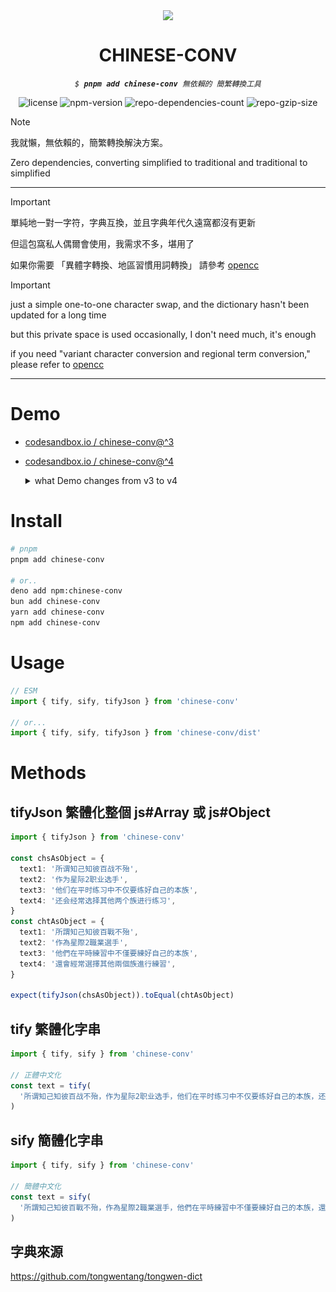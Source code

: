 <p align="center">
  <img src="https://img.icons8.com/external-tal-revivo-regular-tal-revivo/96/external-readme-is-a-easy-to-build-a-developer-hub-that-adapts-to-the-user-logo-regular-tal-revivo.png" align="center" width="30%">
</p>
<p align="center"><h1 align="center">CHINESE-CONV</h1></p>
<p align="center">
  <em><code>$ <b>pnpm add chinese-conv</b> 無依賴的 簡繁轉換工具</code></em>
</p>
<p align="center">
  <img src="https://img.shields.io/github/license/aqzhyi/chinese-conv?style=for-the-badge&logo=opensourceinitiative&logoColor=white&color=0080ff" alt="license">
  <img src="https://img.shields.io/npm/v/chinese-conv?style=for-the-badge&logo=npm&logoColor=white&label=npm&color=brightgreen" alt="npm-version">
  <img src="https://img.shields.io/badge/dependencies-0-4a4a4a?style=for-the-badge&logo=npm&logoColor=f69220&color=brightgreen" alt="repo-dependencies-count">
  <img src="https://img.shields.io/bundlephobia/minzip/chinese-conv?style=for-the-badge&logo=npm&logoColor=f69220&label=Gzipped&color=brightgreen" alt="repo-gzip-size">
</p>

> [!NOTE]
>
> 我就懶，無依賴的，簡繁轉換解決方案。
>
> Zero dependencies, converting simplified to traditional and traditional to simplified

---

> [!IMPORTANT]
>
> 單純地一對一字符，字典互換，並且字典年代久遠窩都沒有更新
>
> 但這包窩私人偶爾會使用，我需求不多，堪用了
>
> 如果你需要 「異體字轉換、地區習慣用詞轉換」 請參考 [opencc](https://www.npmjs.com/package/opencc)

> [!IMPORTANT]
>
> just a simple one-to-one character swap, and the dictionary hasn't been updated for a long time
>
> but this private space is used occasionally, I don't need much, it's enough
>
> if you need "variant character conversion and regional term conversion," please refer to [opencc](https://www.npmjs.com/package/opencc)

---

# Demo

- [codesandbox.io / chinese-conv@^3](https://codesandbox.io/p/devbox/chinese-conv-tyrsvs?file=%2Fsrc%2Fpages%2Findex.astro)

- [codesandbox.io / chinese-conv@^4](https://codesandbox.io/p/devbox/chinese-conv-3-forked-63rzkw?file=%2Fsrc%2Fpages%2Findex.astro)

  <details>
  <summary>what Demo changes from v3 to v4</summary>
    <img src='./.static/screenshot-6oaEvmlM--2025-10-31--09-27-49.png' />
  </details>

# Install

```sh
# pnpm
pnpm add chinese-conv

# or..
deno add npm:chinese-conv
bun add chinese-conv
yarn add chinese-conv
npm add chinese-conv
```

# Usage

```ts
// ESM
import { tify, sify, tifyJson } from 'chinese-conv'

// or...
import { tify, sify, tifyJson } from 'chinese-conv/dist'
```

# Methods

## tifyJson 繁體化整個 js#Array 或 js#Object

```ts
import { tifyJson } from 'chinese-conv'

const chsAsObject = {
  text1: '所谓知己知彼百战不殆',
  text2: '作为星际2职业选手',
  text3: '他们在平时练习中不仅要练好自己的本族',
  text4: '还会经常选择其他两个族进行练习',
}
const chtAsObject = {
  text1: '所謂知己知彼百戰不殆',
  text2: '作為星際2職業選手',
  text3: '他們在平時練習中不僅要練好自己的本族',
  text4: '還會經常選擇其他兩個族進行練習',
}

expect(tifyJson(chsAsObject)).toEqual(chtAsObject)
```

## tify 繁體化字串

```ts
import { tify, sify } from 'chinese-conv'

// 正體中文化
const text = tify(
  '所谓知己知彼百战不殆，作为星际2职业选手，他们在平时练习中不仅要练好自己的本族，还会经常选择其他两个族进行练习，这样可以更加了解本族之外两个种族的运营流程、弱点、真空期等。因此不只有Flash，全世界许多职业选手都会在练习时偶尔使用下别的种族，这也是他们众多练习手段的一种。',
)
```

## sify 簡體化字串

```ts
import { tify, sify } from 'chinese-conv'

// 簡體中文化
const text = sify(
  '所謂知己知彼百戰不殆，作為星際2職業選手，他們在平時練習中不僅要練好自己的本族，還會經常選擇其他兩個族進行練習，這樣可以更加了解本族之外兩個種族的運營流程、弱點、真空期等。因此不只有Flash，全世界許多職業選手都會在練習時偶爾使用下別的種族，這也是他們眾多練習手段的一種。',
)
```

## 字典來源

<https://github.com/tongwentang/tongwen-dict>
